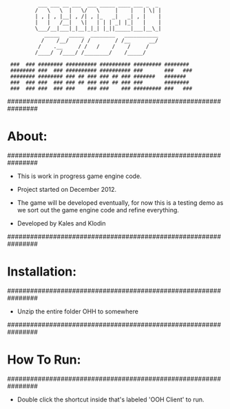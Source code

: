               ___ ___ __ ___  ___ _____ ____ ___ _  _
             /   \   \  |   \/   \     |    |   | \| |
             | , | , |__| , /| , |_   _|   _| , |    |
             |   |   /__|   \|   | | | _| |_|   |    |
             \___/__|___|_|__|_|_| |_||_____|___|__\_|
                _____   _____  ________   ___________
               /    /__/    / /        / /__      __/
              /    .__     / /   /    /    /     /
             /____/  /____/ /________/    /_____/

     ###  ### ######## ########## ########## ######### ########
     ######## ###  ### ########## ########## ###       ###   ###
     ######## ######## ### ## ### ### ## ### #######   #######
     ###  ### ###  ### ### ## ### ### ## ### ###       ########
     ###  ### ###  ### ###    ### ###    ### ######### ###   ###
     

################################################################
# About:
################################################################


 * This is work in progress game engine code.  

 * Project started on December 2012.

 * The game will be developed eventually, for now this is a testing
   demo as we sort out the game engine code and refine everything.

 * Developed by Kales and Klodin




################################################################
# Installation:
################################################################

 
 * Unzip the entire folder OHH to somewhere




################################################################
# How To Run:
################################################################


 * Double click the shortcut inside that's labeled 'OOH Client' to run.



